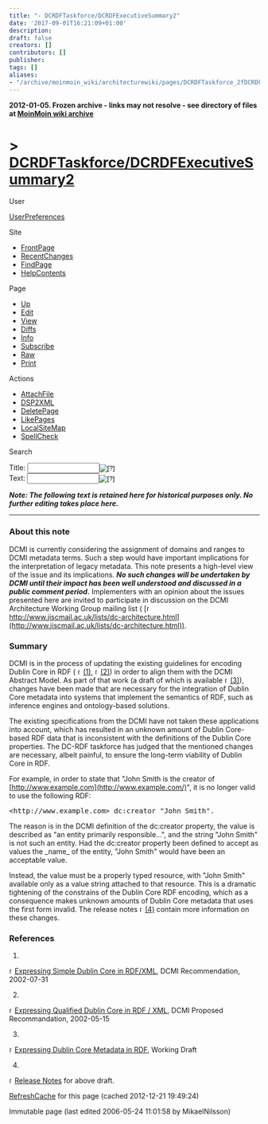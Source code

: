 ```yaml
---
title: "- DCRDFTaskforce/DCRDFExecutiveSummary2"
date: '2017-09-01T16:21:09+01:00'
description: 
draft: false
creators: []
contributors: []
publisher: 
tags: []
aliases:
- "/archive/moinmoin_wiki/architecturewiki/pages/DCRDFTaskforce_2fDCRDFExecutiveSummary2.html"
---
```


**2012-01-05. Frozen archive - links may not resolve - see directory of files at [MoinMoin wiki archive](/moinmoin-wiki-archive/)**

# > [DCRDFTaskforce/DCRDFExecutiveSummary2](http://dublincore.org/architecturewiki/DCRDFTaskforce_2fDCRDFExecutiveSummary2?action=fullsearch&value=%2FDCRDFExecutiveSummary2&literal=1&case=1&context=40 "Click here to do a full-text search for this title")

User

 [UserPreferences](http://dublincore.org/architecturewiki/UserPreferences)
  

Site

- [FrontPage](http://dublincore.org/architecturewiki/FrontPage)
- [RecentChanges](http://dublincore.org/architecturewiki/RecentChanges)
- [FindPage](http://dublincore.org/architecturewiki/FindPage)
- [HelpContents](http://dublincore.org/architecturewiki/HelpContents)

Page

- [Up](http://dublincore.org/architecturewiki/DCRDFTaskforce "Up")
- [Edit](http://dublincore.org/architecturewiki/DCRDFTaskforce_2fDCRDFExecutiveSummary2?action=edit "Edit")
- [View](http://dublincore.org/architecturewiki/DCRDFTaskforce_2fDCRDFExecutiveSummary2 "View")
- [Diffs](http://dublincore.org/architecturewiki/DCRDFTaskforce_2fDCRDFExecutiveSummary2?action=diff "Diffs")
- [Info](http://dublincore.org/architecturewiki/DCRDFTaskforce_2fDCRDFExecutiveSummary2?action=info "Info")
- [Subscribe](http://dublincore.org/architecturewiki/DCRDFTaskforce_2fDCRDFExecutiveSummary2?action=subscribe "Subscribe")
- [Raw](http://dublincore.org/architecturewiki/DCRDFTaskforce_2fDCRDFExecutiveSummary2?action=raw "Raw")
- [Print](http://dublincore.org/architecturewiki/DCRDFTaskforce_2fDCRDFExecutiveSummary2?action=print "Print")

Actions

- [AttachFile](http://dublincore.org/architecturewiki/DCRDFTaskforce_2fDCRDFExecutiveSummary2?action=AttachFile)
- [DSP2XML](http://dublincore.org/architecturewiki/DCRDFTaskforce_2fDCRDFExecutiveSummary2?action=DSP2XML)
- [DeletePage](http://dublincore.org/architecturewiki/DCRDFTaskforce_2fDCRDFExecutiveSummary2?action=DeletePage)
- [LikePages](http://dublincore.org/architecturewiki/DCRDFTaskforce_2fDCRDFExecutiveSummary2?action=LikePages)
- [LocalSiteMap](http://dublincore.org/architecturewiki/DCRDFTaskforce_2fDCRDFExecutiveSummary2?action=LocalSiteMap)
- [SpellCheck](http://dublincore.org/architecturewiki/DCRDFTaskforce_2fDCRDFExecutiveSummary2?action=SpellCheck)

Search

<form method="POST" action="/architecturewiki/DCRDFTaskforce_2fDCRDFExecutiveSummary2">
<p>
<input name="action" value="inlinesearch" type="hidden">
<input name="context" value="40" type="hidden">
Title: <input name="text_title" size="15" maxlength="50" type="text"><input src="DCRDFTaskforce_2fDCRDFExecutiveSummary2_files/moin-search.png" name="button_title" alt="[?]" type="image"><br>Text: <input name="text_full" size="15" maxlength="50" type="text"><input src="DCRDFTaskforce_2fDCRDFExecutiveSummary2_files/moin-search.png" name="button_full" alt="[?]" type="image">
</p>
</form>

***Note: The following text is retained here for historical purposes only. No further editing takes place here.*** 
* * *

### About this note

DCMI is currently considering the assignment of domains and ranges to DCMI metadata terms. Such a step would have important implications for the interpretation of legacy metadata. This note presents a high-level view of the issue and its implications. ***No such changes will be undertaken by DCMI until their impact has been well understood and discussed in a public comment period.*** Implementers with an opinion about the issues presented here are invited to participate in discussion on the DCMI Architecture Working Group mailing list ( [<img src="DCRDFTaskforce_2fDCRDFExecutiveSummary2_files/moin-www.png" alt="[WWW]" height="11" width="11">http://www.jiscmail.ac.uk/lists/dc-architecture.html](http://www.jiscmail.ac.uk/lists/dc-architecture.html)).

### Summary

DCMI is in the process of updating the existing guidelines for encoding Dublin Core in RDF ( [<img src="DCRDFTaskforce_2fDCRDFExecutiveSummary2_files/moin-www.png" alt="[WWW]" height="11" width="11">(1)](http://dublincore.org/documents/dcmes-xml/), [<img src="DCRDFTaskforce_2fDCRDFExecutiveSummary2_files/moin-www.png" alt="[WWW]" height="11" width="11">(2)](http://dublincore.org/documents/dcq-rdf-xml/)) in order to align them with the DCMI Abstract Model. As part of that work (a draft of which is available [<img src="DCRDFTaskforce_2fDCRDFExecutiveSummary2_files/moin-www.png" alt="[WWW]" height="11" width="11">(3)](http://dublincore.org/architecturewiki/DCRDFGuidelines)), changes have been made that are necessary for the integration of Dublin Core metadata into systems that implement the semantics of RDF, such as inference engines and ontology-based solutions.

The existing specifications from the DCMI have not taken these applications into account, which has resulted in an unknown amount of Dublin Core-based RDF data that is inconsistent with the definitions of the Dublin Core properties. The DC-RDF taskforce has judged that the mentioned changes are necessary, albeit painful, to ensure the long-term viability of Dublin Core in RDF.

For example, in order to state that "John Smith is the creator of [http://www.example.com](http://www.example.com/)", it is no longer valid to use the following RDF:

<pre>&lt;http://www.example.com&gt; dc:creator "John Smith".
</pre>The reason is in the DCMI definition of the dc:creator property, the value is described as "an entity primarily responsible...", and the string "John Smith" is not such an entity. Had the dc:creator property been defined to accept as values the _name_ of the entity, "John Smith" would have been an acceptable value. 

Instead, the value must be a properly typed resource, with "John Smith" available only as a value string attached to that resource. This is a dramatic tightening of the constrains of the Dublin Core RDF encoding, which as a consequence makes unknown amounts of Dublin Core metadata that uses the first form invalid. The release notes [<img src="DCRDFTaskforce_2fDCRDFExecutiveSummary2_files/moin-www.png" alt="[WWW]" height="11" width="11">(4)](http://dublincore.org/architecturewiki/DCRDFTaskforce/DCRDFReleasenotes) contain more information on these changes.

### References

1. 

[<img src="DCRDFTaskforce_2fDCRDFExecutiveSummary2_files/moin-www.png" alt="[WWW]" height="11" width="11">Expressing Simple Dublin Core in RDF/XML](http://dublincore.org/documents/dcmes-xml/), DCMI Recommendation, 2002-07-31

2. 

[<img src="DCRDFTaskforce_2fDCRDFExecutiveSummary2_files/moin-www.png" alt="[WWW]" height="11" width="11">Expressing Qualified Dublin Core in RDF / XML](http://dublincore.org/documents/dcq-rdf-xml/), DCMI Proposed Recommandation, 2002-05-15

3. 

[<img src="DCRDFTaskforce_2fDCRDFExecutiveSummary2_files/moin-www.png" alt="[WWW]" height="11" width="11">Expressing Dublin Core Metadata in RDF](http://dublincore.org/architecturewiki/DCRDFGuidelines), Working Draft

4. 

[<img src="DCRDFTaskforce_2fDCRDFExecutiveSummary2_files/moin-www.png" alt="[WWW]" height="11" width="11">Release Notes](http://dublincore.org/architecturewiki/DCRDFTaskforce/DCRDFReleasenotes) for above draft.

 [RefreshCache](http://dublincore.org/architecturewiki/DCRDFTaskforce_2fDCRDFExecutiveSummary2?action=refresh&arena=Page.py&key=DCRDFTaskforce_2fDCRDFExecutiveSummary2.text_html) for this page (cached 2012-12-21 19:49:24)  

Immutable page (last edited 2006-05-24 11:01:58 by MikaelNilsson)

